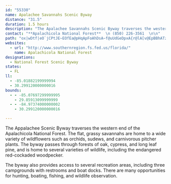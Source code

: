 ```yaml
---
id: "55330"
name: Apalachee Savannahs Scenic Byway
distance: "31.5"
duration: 1.5 hours
description: "The Apalachee Savannahs Scenic Byway traverses the western end of the Apalachicola National Forest. Visitors will find uncommon plants, wild scenery, and outdoor adventure in canoeing, fishing and hunting."
contact: "**Apalachicola National Forest**  \n (850) 226-3561  \n\n"
path: "ox|wDtf|eO`jCPtJE~EOfEa@pHqApFoAhDsA~f@uUdGeDpxA{r@lA[v@EpBBhATz@d@jAjAZl@hAtCbAbEfS|r@zB`Dxk@`u@`B`CxGnMjN|]VtAz@dI^lB~n@|~AxB`FhDlFjCjDd\\~^fLtQdVr`@bCnExApBhAlAxAjA|TfOjc@xX`C`AfAN|AE`tAeEzDg@vCqA~@y@xAkB~GqNxAgBzCsCpNuKbDwBnNgLlEuCjD_A`EFbg@rLvFdAdE^jHXtRXxXr@l|@rH|EFtEs@lCeArB_BhNqQvNaTbHcJnD_DvEeBdCg@hEe@xABfG`@bTdCnDNzN|AxFXxMFxNGna@DjC_@tAi@nBuAj@m@tIgNfBgCtVqZrDqD|ZyXzTqTpN_LxOgLpZ_VrUoQtI_GfCeAbNiEdXmEzD}ArUkS~MgMzEuIhUq\\nCmCrDgBlCi@fZgAnIg@vA_@bCgA`KeIhAsA`A{BdAmDrB}Ex@yArAgBdMaMlIuG`RaNhA_AjBaCv@eBx@eCRiAtAuO`@kCbAeEpDiH~JwOzGgLz@mBv@_EZgCt@cPVyBB_CjMgJdDwBdE{An@KnA?bD_@pNs@~Im@`[sAbcAkFxMaAdJWbLm@xOmAv\\sAxD_@fDCvf@uCnFEjYmA|ECzM|@z\\~AjYt@ty@n@dERjnAxAfQKpNr@~f@PjCNhHJfjA~@fRH`f@t@ht@`@fn@oDzxAgJjNm@~i@_Dh_@eB"
websites:
  - url: "http://www.southernregion.fs.fed.us/florida/"
    name: Apalachicola National Forest
designations:
  - National Forest Scenic Byway
states:
  - FL
ll:
  - -85.01882199999994
  - 30.299120000000016
bounds:
  - - -85.07697299999995
    - 29.85913099999999
  - - -84.97374000000002
    - 30.299120000000016

---
```


<p>The Appalachee Scenic Byway traverses the western end of the Apalachicola National Forest. The flat, grassy savannahs are home to a wide variety of wildflowers such as orchids, sudews, and carnivorous pitcher plants. The byway passes through forests of oak, cypress, and long leaf pine, and is home to several varieties of wildlife, including the endangered red-cockaded woodpecker.</p>

<p>The byway also provides access to several recreation areas, including three campgrounds with restrooms and boat docks. There are many opportunities for hunting, boating, fishing, and wildlife observation.</p>

